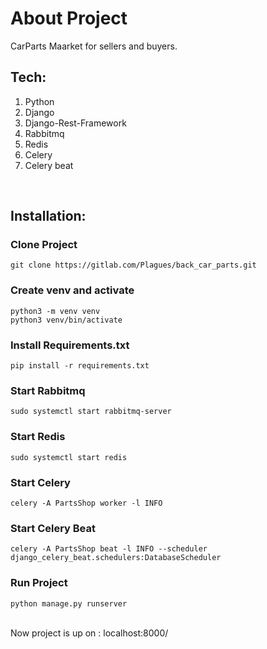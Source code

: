 # About Project
CarParts Maarket for sellers and buyers.
<br>
## Tech:
1. Python
2. Django
3. Django-Rest-Framework
4. Rabbitmq
5. Redis
6. Celery
7. Celery beat
<br>

## Installation:

### Clone Project
```
git clone https://gitlab.com/Plagues/back_car_parts.git
```
### Create venv and activate
```
python3 -m venv venv
python3 venv/bin/activate
```
### Install Requirements.txt
```
pip install -r requirements.txt
```
### Start Rabbitmq
```
sudo systemctl start rabbitmq-server
```
### Start Redis
```
sudo systemctl start redis
```
### Start Celery
```
celery -A PartsShop worker -l INFO
```
### Start Celery Beat
```
celery -A PartsShop beat -l INFO --scheduler django_celery_beat.schedulers:DatabaseScheduler
```
### Run Project
```
python manage.py runserver
```
<br>
Now project is up on :  localhost:8000/